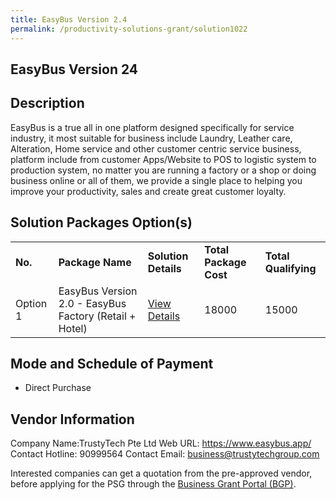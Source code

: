 ```yaml
---
title: EasyBus Version 2.4
permalink: /productivity-solutions-grant/solution1022
---
```


## EasyBus Version 24

## Description

EasyBus is a true all in one platform designed specifically for service industry, it most suitable for business include Laundry, Leather care, Alteration, Home service and other customer centric service business, platform include from customer Apps/Website to POS to logistic system to production system, no matter you are running a factory or a shop or doing business online or all of them, we provide a single place to helping you improve your productivity, sales and create great customer loyalty.

## Solution Packages Option(s)

<table>
<tr>
<td><b>No.</b></td>
<td><b>Package Name</b></td>
<td><b>Solution Details</b></td>
<td><b>Total Package Cost</b></td>
<td><b>Total Qualifying</b></td>
</tr>
<tr>
<td>Option 1</td>
<td>EasyBus Version 2.0 - EasyBus Factory (Retail + Hotel)</td>
<td><a href='https://www.gobusiness.gov.sg/images/psg/Desensitised_Trustytech_20200331_Annex_3_Part_6.pdf'>View Details</a></td>
<td>18000</td>
<td>15000</td>
</tr>
</table>

## Mode and Schedule of Payment

 - Direct Purchase

## Vendor Information

 Company Name:TrustyTech Pte Ltd 
Web URL: https://www.easybus.app/ 
Contact Hotline: 90999564 
Contact Email: business@trustytechgroup.com 


Interested companies can get a quotation from the pre-approved vendor, before applying for the PSG through the <a href='https://www.businessgrants.gov.sg/'>Business Grant Portal (BGP)</a>.
